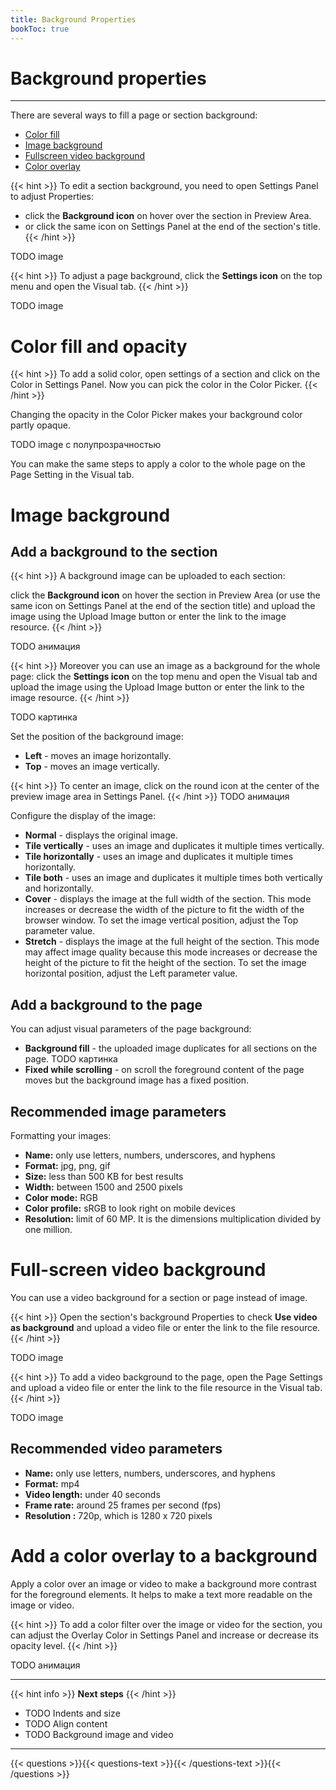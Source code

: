 ```yaml
---
title: Background Properties
bookToc: true
---
```


# Background properties
***

There are several ways to fill a page or section background:

- [Color fill](#color-fill-and-opacity)
- [Image background](#image-background)
- [Fullscreen video background](#full-screen-video-background)
- [Color overlay](#add-a-color-overlay-to-a-background)

{{< hint >}}
To edit a section background, you need to open Settings Panel to adjust Properties:

- click the **Background icon** on hover over the section in Preview Area.
- or click the same icon on Settings Panel at the end of the section's title.
{{< /hint >}}

TODO image

{{< hint >}}
To adjust a page background, click the **Settings icon** on the top menu and open the Visual tab.
{{< /hint >}}

TODO image

# Color fill and opacity

{{< hint >}}
To add a solid color, open settings of a section and click on the Color in Settings Panel. 
Now you can pick the color in the Color Picker.
{{< /hint >}}

Changing the opacity in the Color Picker makes your background color partly opaque.

TODO image с полупрозрачностью

You can make the same steps to apply a color to the whole page on the Page Setting in the Visual tab.

# Image background

## Add a background to the section

{{< hint >}}
A background image can be uploaded to each section:

click the **Background icon** on hover the section in Preview Area (or use the same icon on Settings Panel at the end of the section title) and upload the image using the Upload Image button or enter the link to the image resource.
{{< /hint >}}

TODO анимация

{{< hint >}}
Moreover you can use an image as a background for the whole page: click the **Settings icon** on the top menu and open the Visual tab and upload the image using the Upload Image button or enter the link to the image resource.
{{< /hint >}}

TODO картинка

Set the position of the background image:

- **Left** - moves an image horizontally.
- **Top** - moves an image vertically.

{{< hint >}}
To center an image, click on the round icon at the center of the preview image area in Settings Panel.
{{< /hint >}}
TODO анимация

Configure the display of the image:

- **Normal** - displays the original image.
- **Tile vertically** - uses an image and duplicates it multiple times vertically.
- **Tile horizontally** - uses an image and duplicates it multiple times horizontally.
- **Tile both** - uses an image and duplicates it multiple times both vertically and horizontally.
- **Cover** - displays the image at the full width of the section. This mode increases or decrease the width of the picture to fit the width of the browser window. To set the image vertical position, adjust the Top parameter value.
- **Stretch** - displays the image at the full height of the section. This mode may affect image quality because this mode increases or decrease the height of the picture to fit the height of the section. To set the image horizontal position, adjust the Left parameter value.

## Add a background to the page

You can adjust visual parameters of the page background:

- **Background fill** - the uploaded image duplicates for all sections on the page.
    TODO картинка
- **Fixed while scrolling** - on scroll the foreground content of the page moves but the background image has a fixed position.

## Recommended image parameters

Formatting your images:

- **Name:** only use letters, numbers, underscores, and hyphens
- **Format:** jpg, png, gif
- **Size:** less than 500 KB for best results
- **Width:** between 1500 and 2500 pixels
- **Color mode:** RGB
- **Color profile:** sRGB to look right on mobile devices
- **Resolution:** limit of 60 MP. It is the dimensions multiplication divided by one million.

# Full-screen video background

You can use a video background for a section or page instead of image.

{{< hint >}}
Open the section's background Properties to check **Use video as background** and upload a video file or enter the link to the file resource.
{{< /hint >}}

TODO image

{{< hint >}}
To add a video background to the page, open the Page Settings and upload a video file or enter the link to the file resource in the Visual tab.
{{< /hint >}}

TODO image

## Recommended video parameters

- **Name:** only use letters, numbers, underscores, and hyphens
- **Format:** mp4
- **Video length:** under 40 seconds
- **Frame rate:** around 25 frames per second (fps)
- **Resolution :** 720p, which is 1280 x 720 pixels

# Add a color overlay to a background

Apply a color over an image or video to make a background more contrast for the foreground elements. It helps to make a text more readable on the image or video.

{{< hint >}}
To add a color filter over the image or video for the section, you can adjust the Overlay Color in Settings Panel and increase or decrease its opacity level.
{{< /hint >}}

TODO анимация

***

{{< hint info >}}
**Next steps**
{{< /hint >}}

- TODO Indents and size
- TODO Align content
- TODO Background image and video

***

{{< questions >}}{{< questions-text >}}{{< /questions-text >}}{{< /questions >}}